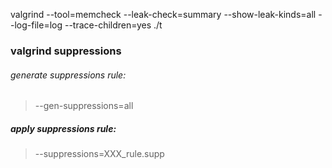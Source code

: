 valgrind --tool=memcheck --leak-check=summary --show-leak-kinds=all --log-file=log --trace-children=yes ./t

### valgrind suppressions
###### generate suppressions rule:
> --gen-suppressions=all
##### apply suppressions rule:
> --suppressions=XXX_rule.supp
